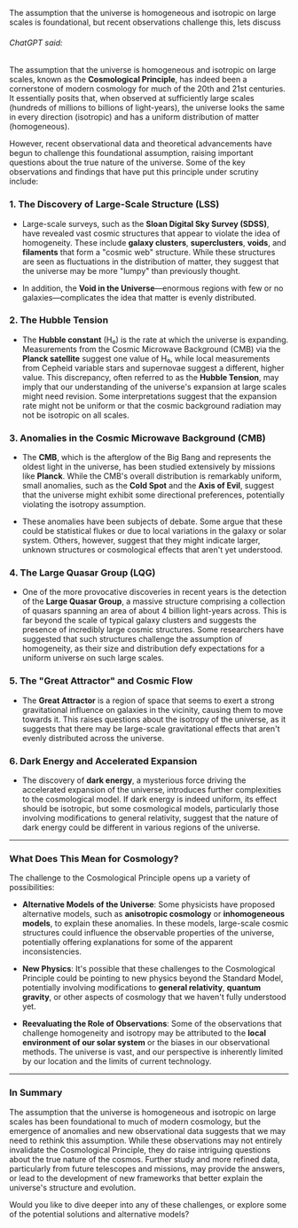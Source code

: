 The assumption that the universe is homogeneous and isotropic on large scales is foundational, but recent observations challenge this, lets discuss

###### ChatGPT said:

The assumption that the universe is homogeneous and isotropic on large scales, known as the **Cosmological Principle**, has indeed been a cornerstone of modern cosmology for much of the 20th and 21st centuries. It essentially posits that, when observed at sufficiently large scales (hundreds of millions to billions of light-years), the universe looks the same in every direction (isotropic) and has a uniform distribution of matter (homogeneous).

However, recent observational data and theoretical advancements have begun to challenge this foundational assumption, raising important questions about the true nature of the universe. Some of the key observations and findings that have put this principle under scrutiny include:

### 1. **The Discovery of Large-Scale Structure (LSS)**

- Large-scale surveys, such as the **Sloan Digital Sky Survey (SDSS)**, have revealed vast cosmic structures that appear to violate the idea of homogeneity. These include **galaxy clusters**, **superclusters**, **voids**, and **filaments** that form a "cosmic web" structure. While these structures are seen as fluctuations in the distribution of matter, they suggest that the universe may be more "lumpy" than previously thought.
    
- In addition, the **Void in the Universe**—enormous regions with few or no galaxies—complicates the idea that matter is evenly distributed.
    

### 2. **The Hubble Tension**

- The **Hubble constant** (H₀) is the rate at which the universe is expanding. Measurements from the Cosmic Microwave Background (CMB) via the **Planck satellite** suggest one value of H₀, while local measurements from Cepheid variable stars and supernovae suggest a different, higher value. This discrepancy, often referred to as the **Hubble Tension**, may imply that our understanding of the universe's expansion at large scales might need revision. Some interpretations suggest that the expansion rate might not be uniform or that the cosmic background radiation may not be isotropic on all scales.
    

### 3. **Anomalies in the Cosmic Microwave Background (CMB)**

- The **CMB**, which is the afterglow of the Big Bang and represents the oldest light in the universe, has been studied extensively by missions like **Planck**. While the CMB's overall distribution is remarkably uniform, small anomalies, such as the **Cold Spot** and the **Axis of Evil**, suggest that the universe might exhibit some directional preferences, potentially violating the isotropy assumption.
    
- These anomalies have been subjects of debate. Some argue that these could be statistical flukes or due to local variations in the galaxy or solar system. Others, however, suggest that they might indicate larger, unknown structures or cosmological effects that aren't yet understood.
    

### 4. **The Large Quasar Group (LQG)**

- One of the more provocative discoveries in recent years is the detection of the **Large Quasar Group**, a massive structure comprising a collection of quasars spanning an area of about 4 billion light-years across. This is far beyond the scale of typical galaxy clusters and suggests the presence of incredibly large cosmic structures. Some researchers have suggested that such structures challenge the assumption of homogeneity, as their size and distribution defy expectations for a uniform universe on such large scales.
    

### 5. **The "Great Attractor" and Cosmic Flow**

- The **Great Attractor** is a region of space that seems to exert a strong gravitational influence on galaxies in the vicinity, causing them to move towards it. This raises questions about the isotropy of the universe, as it suggests that there may be large-scale gravitational effects that aren't evenly distributed across the universe.
    

### 6. **Dark Energy and Accelerated Expansion**

- The discovery of **dark energy**, a mysterious force driving the accelerated expansion of the universe, introduces further complexities to the cosmological model. If dark energy is indeed uniform, its effect should be isotropic, but some cosmological models, particularly those involving modifications to general relativity, suggest that the nature of dark energy could be different in various regions of the universe.
    

---

### What Does This Mean for Cosmology?

The challenge to the Cosmological Principle opens up a variety of possibilities:

- **Alternative Models of the Universe**: Some physicists have proposed alternative models, such as **anisotropic cosmology** or **inhomogeneous models**, to explain these anomalies. In these models, large-scale cosmic structures could influence the observable properties of the universe, potentially offering explanations for some of the apparent inconsistencies.
    
- **New Physics**: It's possible that these challenges to the Cosmological Principle could be pointing to new physics beyond the Standard Model, potentially involving modifications to **general relativity**, **quantum gravity**, or other aspects of cosmology that we haven't fully understood yet.
    
- **Reevaluating the Role of Observations**: Some of the observations that challenge homogeneity and isotropy may be attributed to the **local environment of our solar system** or the biases in our observational methods. The universe is vast, and our perspective is inherently limited by our location and the limits of current technology.
    

---

### In Summary

The assumption that the universe is homogeneous and isotropic on large scales has been foundational to much of modern cosmology, but the emergence of anomalies and new observational data suggests that we may need to rethink this assumption. While these observations may not entirely invalidate the Cosmological Principle, they do raise intriguing questions about the true nature of the cosmos. Further study and more refined data, particularly from future telescopes and missions, may provide the answers, or lead to the development of new frameworks that better explain the universe's structure and evolution.

Would you like to dive deeper into any of these challenges, or explore some of the potential solutions and alternative models?
